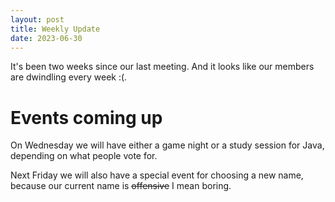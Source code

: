 ```yaml
---
layout: post
title: Weekly Update
date: 2023-06-30
---
```


It's been two weeks since our last meeting. And it looks like our members are dwindling every week :(. 

# Events coming up
On Wednesday we will have either a game night or a study session for Java, depending on what people vote for. 

Next Friday we will also have a special event for choosing a new name, because our current name is ~~offensive~~ I mean boring. 
